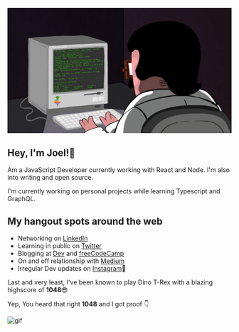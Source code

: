 ![gif](programming.gif)

## Hey, I'm Joel!👋

Am a JavaScript Developer currently working with React and Node. I'm also into writing and open source.

I'm currently working on personal projects while learning Typescript and GraphQL.

## My hangout spots around the web

- Networking on [LinkedIn](https://linkedin.com/in/codingknite)
- Learning in public on [Twitter](https://twitter.com/CodingKnite)
- Blogging at [Dev](https://dev.to/codingknite) and [freeCodeCamp](https://freecodecamp.org/news/author/codingknite)
- On and off relationship with [Medium](https://medium.com/@codingknite)
- Irregular Dev updates on [Instagram](https://instagram.com/codingknite)🤪

Last and very least, I've been known to play Dino T-Rex with a blazing highscore of **1048**😎

Yep, You heard that right **1048** and I got proof 👇

![gif](readme.gif)
